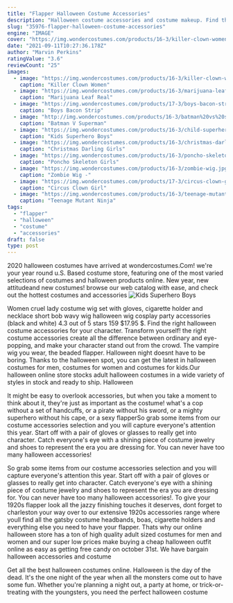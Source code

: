 ```yaml
---
title: "Flapper Halloween Costume Accessories"
description: "Halloween costume accessories and costume makeup. Find thousands of themed halloween accessories to complete your look. Let halloween express help you find the right halloween accessory or makeup to make your costume stand out. The largest selection of halloween costume accessories"
slug: "35976-flapper-halloween-costume-accessories"
engine: "IMAGE"
cover: "https://img.wondercostumes.com/products/16-3/killer-clown-women-costume.jpg"
date: "2021-09-11T10:27:36.178Z"
author: "Marvin Perkins"
ratingValue: "3.6"
reviewCount: "25"
images:
  - image: "https://img.wondercostumes.com/products/16-3/killer-clown-women-costume.jpg"
    caption: "Killer Clown Women"
  - image: "https://img.wondercostumes.com/products/16-3/marijuana-leaf-real.jpg"
    caption: "Marijuana Leaf Real"
  - image: "https://img.wondercostumes.com/products/17-3/boys-bacon-strip-costume.jpg"
    caption: "Boys Bacon Strip"
  - image: "http://img.wondercostumes.com/products/16-3/batman%20vs%20superman%20wonder%20woman%20costume.jpg"
    caption: "Batman V Superman"
  - image: "https://img.wondercostumes.com/products/16-3/child-superhero-shirt.jpg"
    caption: "Kids Superhero Boys"
  - image: "https://img.wondercostumes.com/products/16-3/christmas-darling-girls-costume-and-tights-set.jpg"
    caption: "Christmas Darling Girls"
  - image: "https://img.wondercostumes.com/products/16-3/poncho-skeleton.jpg"
    caption: "Poncho Skeleton Girls"
  - image: "https://img.wondercostumes.com/products/16-3/zombie-wig.jpg"
    caption: "Zombie Wig -"
  - image: "https://img.wondercostumes.com/products/17-3/circus-clown-girl-costume.jpg"
    caption: "Circus Clown Girl"
  - image: "https://img.wondercostumes.com/products/16-3/teenage-mutant-ninja-turtles-2-boys-costume.jpg"
    caption: "Teenage Mutant Ninja"
tags:
  - "flapper"
  - "halloween"
  - "costume"
  - "accessories"
draft: false
type: post
---
```


2020 halloween costumes have arrived at wondercostumes.Com! we're your year round u.S. Based costume store, featuring one of the most varied selections of costumes and halloween products online. New year, new attitudeand new costumes! browse our web catalog with ease, and check out the hottest costumes and accessories
![Kids Superhero Boys](https://img.wondercostumes.com/products/16-3/child-superhero-shirt.jpg "Kids Superhero Boys")

Women cruel lady costume wig set with gloves, cigarette holder and necklace short bob wavy wig halloween wig cosplay party accessories (black and white) 4.3 out of 5 stars 159 $17.95 $. Find the right halloween costume accessories for your character. Transform yourself! the right costume accessories create all the difference between ordinary and eye-popping, and make your character stand out from the crowd.  The vampire wig you wear, the beaded flapper. Halloween night doesnt have to be boring. Thanks to the halloween spot, you can get the latest in halloween costumes for men, costumes for women and costumes for kids.Our halloween online store stocks adult halloween costumes in a wide variety of styles in stock and ready to ship. Halloween
<!--inArticleAds-->

<!--galleryOne-->

It might be easy to overlook accessories, but when you take a moment to think about it, they're just as important as the costume! what's a cop without a set of handcuffs, or a pirate without his sword, or a mighty superhero without his cape, or a sexy flapperSo grab some items from our costume accessories selection and you will capture everyone's attention this year. Start off with a pair of gloves or glasses to really get into character. Catch everyone's eye with a shining piece of costume jewelry and shoes to represent the era you are dressing for. You can never have too many halloween accessories!
<!--inArticleAds-->

<!--galleryTwo-->

So grab some items from our costume accessories selection and you will capture everyone's attention this year. Start off with a pair of gloves or glasses to really get into character. Catch everyone's eye with a shining piece of costume jewelry and shoes to represent the era you are dressing for. You can never have too many halloween accessories!. To give your 1920s flapper look all the jazzy finishing touches it deserves, dont forget to charleston your way over to our extensive 1920s accessories range where youll find all the gatsby costume headbands, boas, cigarette holders and everything else you need to have your flapper. Thats why our online halloween store has a ton of high quality adult sized costumes for men and women and our super low prices make buying a cheap halloween outfit online as easy as getting free candy on october 31st. We have bargain halloween accessories and costume
<!--galleryThree-->

Get all the best halloween costumes online. Halloween is the day of the dead. It's the one night of the year when all the monsters come out to have some fun. Whether you're planning a night out, a party at home, or trick-or-treating with the youngsters, you need the perfect halloween costume